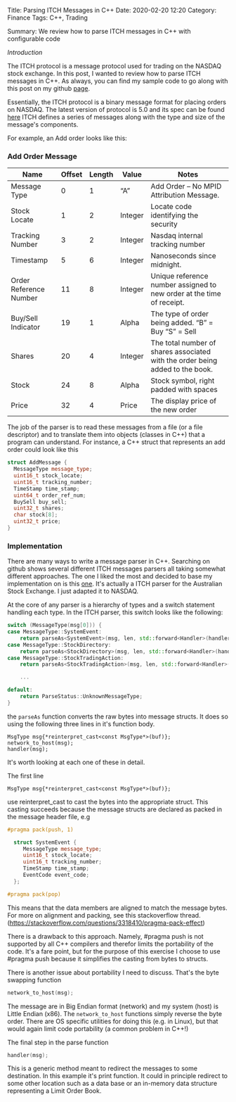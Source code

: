Title: Parsing ITCH Messages in C++
Date: 2020-02-20 12:20
Category: Finance
Tags: C++, Trading

Summary: We review how to parse ITCH messages in C++ with configurable code

*Introduction*

The ITCH protocol is a message protocol used for trading on the NASDAQ stock exchange.
In this post, I wanted to review how to parse ITCH messages in C++.  As always, you
can find my sample code to go along with this post on my github [page](https://github.com/kevingivens/blog).


Essentially, the ITCH protocol is a binary message format for placing orders on NASDAQ.
The latest version of protocol is 5.0 and its spec can be found [here](https://www.nasdaqtrader.com/content/technicalsupport/specifications/dataproducts/NQTVITCHspecification.pdf) ITCH defines a series of messages along
with the type and size of the message's components.  

For example, an Add order looks like this:


### Add Order Message

|Name                   | Offset | Length | Value | Notes|
|---------------------- |-----|----------|--------|------|
|Message Type           |   0 |1 |“A” |Add Order – No MPID Attribution Message.|
|Stock Locate           |   1 |2 |Integer| Locate code identifying the security|
|Tracking Number        |   3 | 2 |Integer | Nasdaq internal tracking number|
|Timestamp              |   5   | 6 |Integer | Nanoseconds since midnight.|
|Order Reference Number |  11   | 8 |Integer | Unique reference number assigned to new order at the time of receipt.|
|Buy/Sell Indicator     |19 |1  |Alpha| The type of order being added. “B” = Buy “S” = Sell|
|Shares                 |20 |4  |Integer | The total number of shares associated with the order being added to the book.|
|Stock                  |24 |8  |Alpha |Stock symbol, right padded with spaces|
|Price                  |32 |4  |Price | The display price of the new order|



The job of the parser is to read these messages from a file (or a file descriptor)
and to translate them into objects (classes in C++) that a program can understand.
For instance, a C++ struct that represents an add order could look like this

```cpp
struct AddMessage {
  MessageType message_type;
  uint16_t stock_locate;
  uint16_t tracking_number;
  TimeStamp time_stamp;
  uint64_t order_ref_num;
  BuySell buy_sell;
  uint32_t shares;
  char stock[8];
  uint32_t price;
}
```

### Implementation

There are many ways to write a message parser in C++.  Searching on github shows
several different ITCH messages parsers all taking somewhat different approaches.
The one I liked the most and decided to base my implementation on is this
[one](https://github.com/mbergin/asx24itch).  It's actually a ITCH parser for the
Australian Stock Exchange.  I just adapted it to NASDAQ.

At the core of any parser is a hierarchy of types and a switch statement handling
each type. In the ITCH parser, this switch looks like the following:



```cpp
switch (MessageType(msg[0])) {
case MessageType::SystemEvent:
    return parseAs<SystemEvent>(msg, len, std::forward<Handler>(handler));
case MessageType::StockDirectory:
    return parseAs<StockDirectory>(msg, len, std::forward<Handler>(handler));        
case MessageType::StockTradingAction:
    return parseAs<StockTradingAction>(msg, len, std::forward<Handler>(handler));

    ...

default:
    return ParseStatus::UnknownMessageType;
}
```

the `parseAs` function converts the raw bytes into message structs.  It does so using the following three lines in it's function body.

```
MsgType msg{*reinterpret_cast<const MsgType*>(buf)};
network_to_host(msg);
handler(msg);
```

It's worth looking at each one of these in detail.

The first line

```
MsgType msg{*reinterpret_cast<const MsgType*>(buf)};
```
use reinterpret_cast to cast the bytes into the appropriate struct. This casting
succeeds because the message structs are declared as packed in the message
header file, e.g

```cpp
#pragma pack(push, 1)

  struct SystemEvent {
     MessageType message_type;
     uint16_t stock_locate;
     uint16_t tracking_number;
     TimeStamp time_stamp;
     EventCode event_code;
  };

#pragma pack(pop)
```

This means that the data members are aligned to match the message bytes.  For more on alignment and packing, see this stackoverflow thread. (https://stackoverflow.com/questions/3318410/pragma-pack-effect)

There is a drawback to this approach. Namely, #pragma push is not supported by all C++ compilers and therefor limits the portability of the code.  It's a fare point, but for the purpose of this exercise I choose to use #pragma push because it simplifies the casting from bytes to structs.  

There is another issue about portability I need to discuss.  That's the byte swapping function

```cpp
network_to_host(msg);
```

The message are in Big Endian format (network) and my system (host) is Little Endian (x86).  The `network_to_host` functions simply reverse the byte order.  There are OS specific utilities for doing this (e.g. in Linux), but that would again limit code portability (a common problem in C++!)

The final step in the parse function   

```cpp
handler(msg);
```


This is a generic method meant to redirect the messages to some destination.  In this example it's print function.  It could in principle redirect to some other location such as a data base or an in-memory data structure representing a Limit Order Book.
